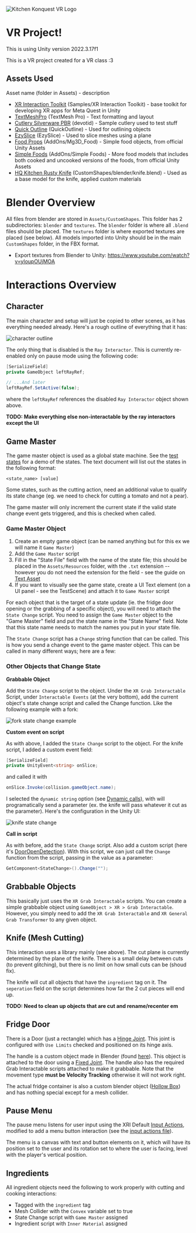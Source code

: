![Kitchen Konquest VR Logo](Assets/CustomShapes/textures/splash-trans.png)

# VR Project!
This is using Unity version 2022.3.17f1

This is a VR project created for a VR class :3

## Assets Used

Asset name (folder in Assets) - description

- [XR Interaction Toolkit](https://docs.unity3d.com/Packages/com.unity.xr.interaction.toolkit@3.0/manual/index.html) (Samples/XR Interaction Toolkit) - base toolkit for developing XR apps for Meta Quest in Unity
- [TextMeshPro](https://docs.unity3d.com/Manual/com.unity.textmeshpro.html) (TextMesh Pro) - Text formatting and layout
- [Cutlery Silverware PBR](https://assetstore.unity.com/packages/3d/props/food/cutlery-silverware-pbr-106932) (devotid) - Sample cutlery used to test stuff
- [Quick Outline](https://assetstore.unity.com/packages/tools/particles-effects/quick-outline-115488) (QuickOutline) - Used for outlining objects
- [EzySlice](https://github.com/DavidArayan/ezy-slice) (EzySlice) - Used to slice meshes using a plane
- [Food Props](https://assetstore.unity.com/packages/3d/food-props-163295) (AddOns/Mg3D\_Food) - Simple food objects, from official Unity Assets
- [Simple Foods](https://assetstore.unity.com/packages/3d/props/food/simple-foods-207032) (AddOns/Simple Foods) - More food models that includes both cooked and uncooked versions of the foods, from official Unity Assets
- [HQ Kitchen Rusty Knife](https://assetstore.unity.com/packages/3d/props/weapons/hq-kitchen-rusty-knife-83994) (CustomShapes/blender/knife.blend) - Used as a base model for the knife, applied custom materials

# Blender Overview

All files from blender are stored in `Assets/CustomShapes`. This folder has 2 subdirectories: `blender` and `textures`. The `blender` folder is where all `.blend` files should be placed. The `textures` folder is where exported textures are placed (see below). All models imported into Unity should be in the main `CustomShapes` folder, in the FBX format.

- Export textures from Blender to Unity: https://www.youtube.com/watch?v=yloupOUjMOA

# Interactions Overview

## Character

The main character and setup will just be copied to other scenes, as it has everything needed already. Here's a rough outline of everything that it has:

![character outline](./imgs/character.png)

The only thing that is disabled is the `Ray Interactor`. This is currently re-enabled only on pause mode using the following code:

```c#
[SerializeField]
private GameObject leftRayRef;

// ...And later
leftRayRef.SetActive(false);
```

where the `leftRayRef` references the disabled `Ray Interactor` object shown above.

**TODO: Make everything else non-interactable by the ray interactors except the UI**

## Game Master

The game master object is used as a global state machine. See the [test states](./Assets/Resources/test-states.txt) for a demo of the states. The text document will list out the states in the following format:

```
<state_name> [value]
```

Some states, such as the cutting action, need an additional value to qualify its state change (eg. we need to check for cutting a tomato and not a pear).

The game master will only increment the current state if the valid state change event gets triggered, and this is checked when called.

### Game Master Object

1. Create an empty game object (can be named anything but for this ex we will name it `Game Master`)
2. Add the `Game Master` script
3. Fill in the "State File" field with the name of the state file; this should be placed in the `Assets/Resources` folder, with the `.txt` extension -- however you do not need the extension for the field - see the guide on [Text Asset](https://docs.unity3d.com/Manual/class-TextAsset.html)
3. If you want to visually see the game state, create a UI Text element (on a UI panel - see the TestScene) and attach it to `Game Master` script

For each object that is the target of a state update (ie. the fridge door opening or the grabbing of a specific object), you will need to attach the `State Change` script. You need to assign the `Game Master` object to the "Game Master" field and put the state name in the "State Name" field. Note that this state name needs to match the names you put in your state file.

The `State Change` script has a `Change` string function that can be called. This is how you send a change event to the game master object. This can be called in many different ways; here are a few:

### Other Objects that Change State

**Grabbable Object**

Add the `State Change` script to the object. Under the `XR Grab Interactable` Script, under `Interactable Events` (at the very bottom), add the current object's state change script and called the Change function. Like the following example with a fork:

![fork state change example](./imgs/fork-state-change.png)

**Custom event on script**

As with above, I added the `State Change` script to the object. For the knife script, I added a custom event field:

```c#
[SerializeField]
private UnityEvent<string> onSlice;
```

and called it with

```c#
onSlice.Invoke(collision.gameObject.name);
```

I selected the `dynamic string` option (see [Dynamic calls](https://docs.unity3d.com/550/Documentation/Manual/UnityEvents.html)), with will programatically send a parameter (ex. the knife will pass whatever it cut as the parameter). Here's the configuration in the Unity UI:

![knife state change](./imgs/knife-state-change.png)

**Call in script**

As with before, add the `State Change` script. Also add a custom script (here it's [DoorOpenDetection](./Assets/Scripts/DoorOpenDetection.cs)). With this script, we can just call the `Change` function from the script, passing in the value as a parameter:

```c#
GetComponent<StateChange>().Change("");
```

## Grabbable Objects

This basically just uses the `XR Grab Interactable` scripts. You can create a simple grabbable object using `GameObject > XR > Grab Interactable`. However, you simply need to add the `XR Grab Interactable` and `XR General Grab Transformer` to any given object.

## Knife (Mesh Cutting)

This interaction uses a library mainly (see above). The cut plane is currently determined by the plane of the knife. There is a small delay between cuts (to prevent glitching), but there is no limit on how small cuts can be (shoud fix).

The knife will cut all objects that have the `ingredient` tag on it. The `seperation` field on the script determines how far the 2 cut pieces will end up.

**TODO: Need to clean up objects that are cut and rename/recenter em**

## Fridge Door

There is a Door (just a rectangle) which has a [Hinge Joint](https://docs.unity3d.com/Manual/class-HingeJoint.html). This joint is configured with `Use Limits` checked and positioned on its hinge axis.

The handle is a custom object made in Blender (found [here](./Assets/CustomShapes/handle.blend)). This object is attached to the door using a [Fixed Joint](https://docs.unity3d.com/Manual/class-FixedJoint.html). The handle also has the required Grab Interactable scripts attached to make it grabbable. Note that the movement type **must be Velocity Tracking** otherwise it will not work right.

The actual fridge container is also a custom blender object ([Hollow Box](./Assets/CustomShapes/hollow-box.blend)) and has nothing special except for a mesh collider.

## Pause Menu

The pause menu listens for user input using the XRI Default [Input Actions](https://docs.unity3d.com/Packages/com.unity.inputsystem@1.0/manual/Actions.html), modified to add a menu button interaction (see the [input actions file](./Assets/Samples/XR%20Interaction%20Toolkit/2.5.2/Starter%20Assets/XRI%20Default%20Input%20Actions.inputactions)).

The menu is a canvas with text and button elements on it, which will have its position set to the user and its rotation set to where the user is facing, level with the player's vertical position.

## Ingredients

All ingredient objects need the following to work properly with cutting and cooking interactions:

- Tagged with the `ingredient` tag
- Mesh Collider with the `Convex` variable set to true
- State Change script with `Game Master` assigned
- Ingredient script with `Inner Material` assigned
